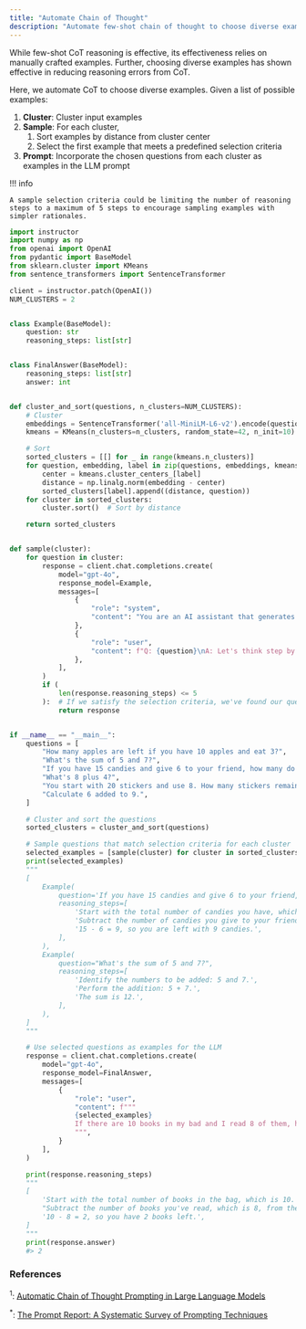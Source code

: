 ```yaml
---
title: "Automate Chain of Thought"
description: "Automate few-shot chain of thought to choose diverse examples"
---
```


While few-shot CoT reasoning is effective, its effectiveness relies on manually crafted examples. Further, choosing diverse examples has shown effective in reducing reasoning errors from CoT.

Here, we automate CoT to choose diverse examples. Given a list of possible examples:

1. **Cluster**: Cluster input examples
2. **Sample**: For each cluster,
    1. Sort examples by distance from cluster center
    2. Select the first example that meets a predefined selection criteria
3. **Prompt**: Incorporate the chosen questions from each cluster as examples in the LLM prompt

!!! info

    A sample selection criteria could be limiting the number of reasoning steps to a maximum of 5 steps to encourage sampling examples with simpler rationales.

```python hl_lines="72 75 106"
import instructor
import numpy as np
from openai import OpenAI
from pydantic import BaseModel
from sklearn.cluster import KMeans
from sentence_transformers import SentenceTransformer

client = instructor.patch(OpenAI())
NUM_CLUSTERS = 2


class Example(BaseModel):
    question: str
    reasoning_steps: list[str]


class FinalAnswer(BaseModel):
    reasoning_steps: list[str]
    answer: int


def cluster_and_sort(questions, n_clusters=NUM_CLUSTERS):
    # Cluster
    embeddings = SentenceTransformer('all-MiniLM-L6-v2').encode(questions)
    kmeans = KMeans(n_clusters=n_clusters, random_state=42, n_init=10).fit(embeddings)

    # Sort
    sorted_clusters = [[] for _ in range(kmeans.n_clusters)]
    for question, embedding, label in zip(questions, embeddings, kmeans.labels_):
        center = kmeans.cluster_centers_[label]
        distance = np.linalg.norm(embedding - center)
        sorted_clusters[label].append((distance, question))
    for cluster in sorted_clusters:
        cluster.sort()  # Sort by distance

    return sorted_clusters


def sample(cluster):
    for question in cluster:
        response = client.chat.completions.create(
            model="gpt-4o",
            response_model=Example,
            messages=[
                {
                    "role": "system",
                    "content": "You are an AI assistant that generates step-by-step reasoning for mathematical questions.",
                },
                {
                    "role": "user",
                    "content": f"Q: {question}\nA: Let's think step by step.",
                },
            ],
        )
        if (
            len(response.reasoning_steps) <= 5
        ):  # If we satisfy the selection criteria, we've found our question for this cluster
            return response


if __name__ == "__main__":
    questions = [
        "How many apples are left if you have 10 apples and eat 3?",
        "What's the sum of 5 and 7?",
        "If you have 15 candies and give 6 to your friend, how many do you have left?",
        "What's 8 plus 4?",
        "You start with 20 stickers and use 8. How many stickers remain?",
        "Calculate 6 added to 9.",
    ]

    # Cluster and sort the questions
    sorted_clusters = cluster_and_sort(questions)

    # Sample questions that match selection criteria for each cluster
    selected_examples = [sample(cluster) for cluster in sorted_clusters]
    print(selected_examples)
    """
    [
        Example(
            question='If you have 15 candies and give 6 to your friend, how many do you have left?',
            reasoning_steps=[
                'Start with the total number of candies you have, which is 15.',
                'Subtract the number of candies you give to your friend, which is 6, from the total candies.',
                '15 - 6 = 9, so you are left with 9 candies.',
            ],
        ),
        Example(
            question="What's the sum of 5 and 7?",
            reasoning_steps=[
                'Identify the numbers to be added: 5 and 7.',
                'Perform the addition: 5 + 7.',
                'The sum is 12.',
            ],
        ),
    ]
    """

    # Use selected questions as examples for the LLM
    response = client.chat.completions.create(
        model="gpt-4o",
        response_model=FinalAnswer,
        messages=[
            {
                "role": "user",
                "content": f"""
                {selected_examples}
                If there are 10 books in my bad and I read 8 of them, how many books do I have left? Let's think step by step.
                """,
            }
        ],
    )

    print(response.reasoning_steps)
    """
    [
        'Start with the total number of books in the bag, which is 10.',
        "Subtract the number of books you've read, which is 8, from the total books.",
        '10 - 8 = 2, so you have 2 books left.',
    ]
    """
    print(response.answer)
    #> 2
```

### References

<sup id="ref-1">1</sup>: [Automatic Chain of Thought Prompting in Large Language Models](https://arxiv.org/abs/2210.03493)

<sup id="ref-asterisk">\*</sup>: [The Prompt Report: A Systematic Survey of Prompting Techniques](https://arxiv.org/abs/2406.06608)

